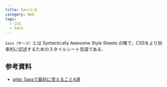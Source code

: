 ```yaml
---
title: Sassとは
category: Web
tags:
  - CSS
  - Sass
---
```


`Sass（サース）`とは Syntactically Awesome Style Sheets の略で，CSSをより効率的に記述するためのスタイルシート言語である．

<!-- more -->



## 参考資料
- [qiita: Sassで最初に覚えること4選](https://qiita.com/f-ono/items/3e947c32dc0a35d0f77d)


<!-- リンク -->